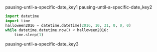 pausing-until-a-specific-date_key1
pausing-until-a-specific-date_key2


```python
import datetime
import time
halloween2016 = datetime.datetime(2016, 10, 31, 0, 0, 0)
while datetime.datetime.now() < halloween2016:
    time.sleep(1)
```
pausing-until-a-specific-date_key3
